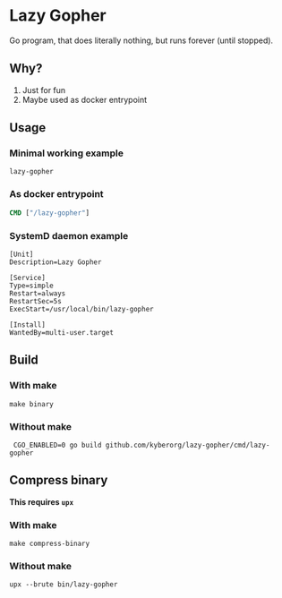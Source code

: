 # Lazy Gopher
Go program, that does literally nothing, but runs forever (until stopped).

## Why?
1. Just for fun
2. Maybe used as docker entrypoint

## Usage
### Minimal working example
```shell
lazy-gopher
```

### As docker entrypoint
```dockerfile
CMD ["/lazy-gopher"]
```

### SystemD daemon example
```
[Unit]
Description=Lazy Gopher

[Service]
Type=simple
Restart=always
RestartSec=5s
ExecStart=/usr/local/bin/lazy-gopher

[Install]
WantedBy=multi-user.target
```

## Build
### With make
```shell
make binary
```

### Without make
```shell
 CGO_ENABLED=0 go build github.com/kyberorg/lazy-gopher/cmd/lazy-gopher
```

## Compress binary
**This requires `upx`**
### With make
```shell
make compress-binary
```

### Without make
```shell
upx --brute bin/lazy-gopher
```